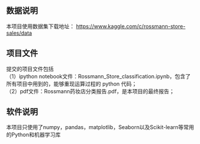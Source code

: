 ## 数据说明
本项目使用数据集下载地址： https://www.kaggle.com/c/rossmann-store-sales/data


## 项目文件
提交的项目文件包括<br>
（1）ipython notebook文件：Rossmann_Store_classification.ipynb，包含了所有项目中用到的，能够重现运算过程的 python 代码；<br>
（2）pdf文件：Rossmann药妆店分类报告.pdf，是本项目的最终报告；


## 软件说明
本项目只使用了numpy，pandas，matplotlib，Seaborn以及Scikit-learn等常用的Python和机器学习库
